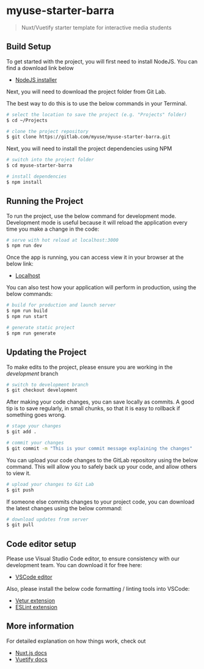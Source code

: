 # myuse-starter-barra

> Nuxt/Vuetify starter template for interactive media students

## Build Setup

To get started with the project, you will first need to install NodeJS. You can find a download link below

- [NodeJS installer](https://nodejs.org/en/download/)


Next, you will need to download the project folder from Git Lab.

The best way to do this is to use the below commands in your Terminal.

```bash
# select the location to save the project (e.g. "Projects" folder)
$ cd ~/Projects

# clone the project repository
$ git clone https://gitlab.com/myuse/myuse-starter-barra.git
```

Next, you will need to install the project dependencies using NPM

```bash
# switch into the project folder
$ cd myuse-starter-barra

# install dependencies
$ npm install
```

## Running the Project

To run the project, use the below command for development mode. Development mode is useful because it will reload the application every time you make a change in the code:

```bash
# serve with hot reload at localhost:3000
$ npm run dev
```

Once the app is running, you can access view it in your browser at the below link:

- [Localhost](http://localhost:3000/)

You can also test how your application will perform in production, using the below commands:

```bash
# build for production and launch server
$ npm run build
$ npm run start

# generate static project
$ npm run generate
```

## Updating the Project

To make edits to the project, please ensure you are working in the *development* branch

```bash
# switch to development branch
$ git checkout development
```

After making your code changes, you can save locally as commits. A good tip is to save regularly, in small chunks, so that it is easy to rollback if something goes wrong.

```bash
# stage your changes
$ git add .

# commit your changes
$ git commit -m "This is your commit message explaining the changes"
```

You can upload your code changes to the GitLab repository using the below command. This will allow you to safely back up your code, and allow others to view it.

```bash
# upload your changes to Git Lab
$ git push
```

If someone else commits changes to your project code, you can download the latest changes using the below command:

```bash
# download updates from server
$ git pull
```

## Code editor setup

Please use Visual Studio Code editor, to ensure consistency with our development team. You can download it for free here:

- [VSCode editor](https://code.visualstudio.com/)

Also, please install the below code formatting / linting tools into VSCode:

- [Vetur extension](https://marketplace.visualstudio.com/items?itemName=octref.vetur)
- [ESLint extension](https://marketplace.visualstudio.com/items?itemName=dbaeumer.vscode-eslint)

## More information

For detailed explanation on how things work, check out

- [Nuxt.js docs](https://nuxtjs.org/guide/installation)
- [Vuetify docs](https://vuetifyjs.com/en/getting-started/quick-start/)
